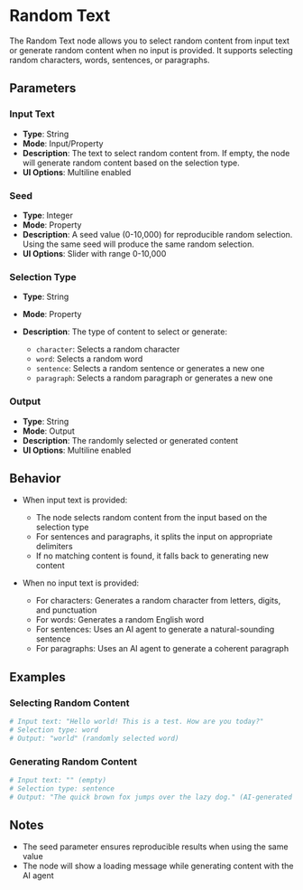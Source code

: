 # Random Text

The Random Text node allows you to select random content from input text or generate random content when no input is provided. It supports selecting random characters, words, sentences, or paragraphs.

## Parameters

### Input Text

- **Type**: String
- **Mode**: Input/Property
- **Description**: The text to select random content from. If empty, the node will generate random content based on the selection type.
- **UI Options**: Multiline enabled

### Seed

- **Type**: Integer
- **Mode**: Property
- **Description**: A seed value (0-10,000) for reproducible random selection. Using the same seed will produce the same random selection.
- **UI Options**: Slider with range 0-10,000

### Selection Type

- **Type**: String

- **Mode**: Property

- **Description**: The type of content to select or generate:

    - `character`: Selects a random character
    - `word`: Selects a random word
    - `sentence`: Selects a random sentence or generates a new one
    - `paragraph`: Selects a random paragraph or generates a new one

### Output

- **Type**: String
- **Mode**: Output
- **Description**: The randomly selected or generated content
- **UI Options**: Multiline enabled

## Behavior

- When input text is provided:

    - The node selects random content from the input based on the selection type
    - For sentences and paragraphs, it splits the input on appropriate delimiters
    - If no matching content is found, it falls back to generating new content

- When no input text is provided:

    - For characters: Generates a random character from letters, digits, and punctuation
    - For words: Generates a random English word
    - For sentences: Uses an AI agent to generate a natural-sounding sentence
    - For paragraphs: Uses an AI agent to generate a coherent paragraph

## Examples

### Selecting Random Content

```python
# Input text: "Hello world! This is a test. How are you today?"
# Selection type: word
# Output: "world" (randomly selected word)
```

### Generating Random Content

```python
# Input text: "" (empty)
# Selection type: sentence
# Output: "The quick brown fox jumps over the lazy dog." (AI-generated sentence)
```

## Notes

- The seed parameter ensures reproducible results when using the same value
- The node will show a loading message while generating content with the AI agent
